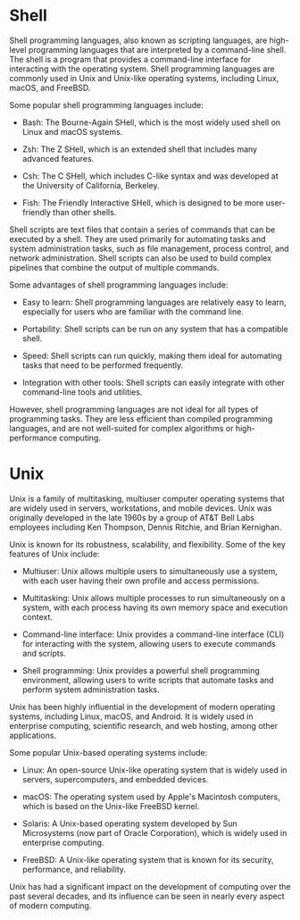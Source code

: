 # Shell
Shell programming languages, also known as scripting languages, are high-level programming languages that are interpreted by a command-line shell. The shell is a program that provides a command-line interface for interacting with the operating system. Shell programming languages are commonly used in Unix and Unix-like operating systems, including Linux, macOS, and FreeBSD.

Some popular shell programming languages include:

- Bash: The Bourne-Again SHell, which is the most widely used shell on Linux and macOS systems.

- Zsh: The Z SHell, which is an extended shell that includes many advanced features.

- Csh: The C SHell, which includes C-like syntax and was developed at the University of California, Berkeley.

- Fish: The Friendly Interactive SHell, which is designed to be more user-friendly than other shells.

Shell scripts are text files that contain a series of commands that can be executed by a shell. They are used primarily for automating tasks and system administration tasks, such as file management, process control, and network administration. Shell scripts can also be used to build complex pipelines that combine the output of multiple commands.

Some advantages of shell programming languages include:

- Easy to learn: Shell programming languages are relatively easy to learn, especially for users who are familiar with the command line.

- Portability: Shell scripts can be run on any system that has a compatible shell.

- Speed: Shell scripts can run quickly, making them ideal for automating tasks that need to be performed frequently.

- Integration with other tools: Shell scripts can easily integrate with other command-line tools and utilities.

However, shell programming languages are not ideal for all types of programming tasks. They are less efficient than compiled programming languages, and are not well-suited for complex algorithms or high-performance computing.


# Unix
Unix is a family of multitasking, multiuser computer operating systems that are widely used in servers, workstations, and mobile devices. Unix was originally developed in the late 1960s by a group of AT&T Bell Labs employees including Ken Thompson, Dennis Ritchie, and Brian Kernighan.

Unix is known for its robustness, scalability, and flexibility. Some of the key features of Unix include:

- Multiuser: Unix allows multiple users to simultaneously use a system, with each user having their own profile and access permissions.

- Multitasking: Unix allows multiple processes to run simultaneously on a system, with each process having its own memory space and execution context.

- Command-line interface: Unix provides a command-line interface (CLI) for interacting with the system, allowing users to execute commands and scripts.

- Shell programming: Unix provides a powerful shell programming environment, allowing users to write scripts that automate tasks and perform system administration tasks.

Unix has been highly influential in the development of modern operating systems, including Linux, macOS, and Android. It is widely used in enterprise computing, scientific research, and web hosting, among other applications.

Some popular Unix-based operating systems include:

- Linux: An open-source Unix-like operating system that is widely used in servers, supercomputers, and embedded devices.

- macOS: The operating system used by Apple's Macintosh computers, which is based on the Unix-like FreeBSD kernel.

- Solaris: A Unix-based operating system developed by Sun Microsystems (now part of Oracle Corporation), which is widely used in enterprise computing.

- FreeBSD: A Unix-like operating system that is known for its security, performance, and reliability.

Unix has had a significant impact on the development of computing over the past several decades, and its influence can be seen in nearly every aspect of modern computing.
